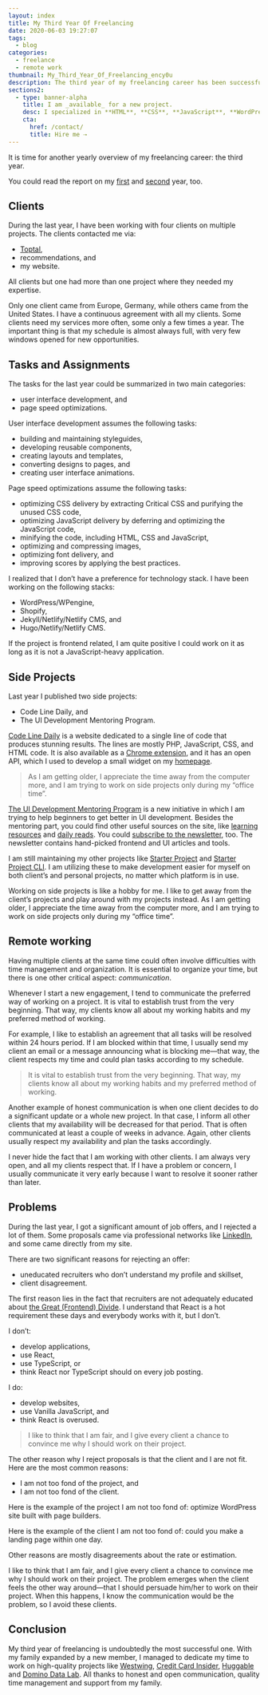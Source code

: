 ```yaml
---
layout: index
title: My Third Year Of Freelancing
date: 2020-06-03 19:27:07
tags:
  - blog
categories:
  - freelance
  - remote work
thumbnail: My_Third_Year_Of_Freelancing_ency0u
description: The third year of my freelancing career has been successful thanks to honest and open communication, quality time management and support from my family.
sections2:
  - type: banner-alpha
    title: I am _available_ for a new project.
    desc: I specialized in **HTML**, **CSS**, **JavaScript**, **WordPress**, **Shopify**, and **JAMstack** technologies.
    cta:
      href: /contact/
      title: Hire me ⇢
---
```


It is time for another yearly overview of my freelancing career: the third year.

You could read the report on my [first] and [second] year, too.

<!-- more -->
## Clients

During the last year, I have been working with four clients on multiple projects. The clients contacted me via:

- [Toptal],
- recommendations, and
- my website.

All clients but one had more than one project where they needed my expertise.

Only one client came from Europe, Germany, while others came from the United States. I have a continuous agreement with all my clients. Some clients need my services more often, some only a few times a year. The important thing is that my schedule is almost always full, with very few windows opened for new opportunities.

## Tasks and Assignments

The tasks for the last year could be summarized in two main categories:

- user interface development, and
- page speed optimizations.

User interface development assumes the following tasks:

- building and maintaining styleguides,
- developing reusable components,
- creating layouts and templates,
- converting designs to pages, and
- creating user interface animations.

Page speed optimizations assume the following tasks:

- optimizing CSS delivery by extracting Critical CSS and purifying the unused CSS code,
- optimizing JavaScript delivery by deferring and optimizing the JavaScript code,
- minifying the code, including HTML, CSS and JavaScript,
- optimizing and compressing images,
- optimizing font delivery, and
- improving scores by applying the best practices.

I realized that I don’t have a preference for technology stack. I have been working on the following stacks:

- WordPress/WPengine,
- Shopify,
- Jekyll/Netlify/Netlify CMS, and
- Hugo/Netlify/Netlify CMS.

If the project is frontend related, I am quite positive I could work on it as long as it is not a JavaScript-heavy application.

## Side Projects

Last year I published two side projects:

- Code Line Daily, and
- The UI Development Mentoring Program.

[Code Line Daily] is a website dedicated to a single line of code that produces stunning results. The lines are mostly PHP, JavaScript, CSS, and HTML code. It is also available as a [Chrome extension], and it has an open API, which I used to develop a small widget on my [homepage].

> As I am getting older, I appreciate the time away from the computer more, and I am trying to work on side projects only during my “office time”.

[The UI Development Mentoring Program] is a new initiative in which I am trying to help beginners to get better in UI development. Besides the mentoring part, you could find other useful sources on the site, like [learning resources] and [daily reads]. You could [subscribe to the newsletter], too. The newsletter contains hand-picked frontend and UI articles and tools.

I am still maintaining my other projects like [Starter Project] and [Starter Project CLI]. I am utilizing these to make development easier for myself on both client’s and personal projects, no matter which platform is in use.

Working on side projects is like a hobby for me. I like to get away from the client’s projects and play around with my projects instead. As I am getting older, I appreciate the time away from the computer more, and I am trying to work on side projects only during my “office time”.

## Remote working

Having multiple clients at the same time could often involve difficulties with time management and organization. It is essential to organize your time, but there is one other critical aspect: *communication*.


Whenever I start a new engagement, I tend to communicate the preferred way of working on a project. It is vital to establish trust from the very beginning. That way, my clients know all about my working habits and my preferred method of working.

For example, I like to establish an agreement that all tasks will be resolved within 24 hours period. If I am blocked within that time, I usually send my client an email or a message announcing what is blocking me—that way, the client respects my time and could plan tasks according to my schedule.

> It is vital to establish trust from the very beginning. That way, my clients know all about my working habits and my preferred method of working.

Another example of honest communication is when one client decides to do a significant update or a whole new project. In that case, I inform all other clients that my availability will be decreased for that period. That is often communicated at least a couple of weeks in advance. Again, other clients usually respect my availability and plan the tasks accordingly.

I never hide the fact that I am working with other clients. I am always very open, and all my clients respect that. If I have a problem or concern, I usually communicate it very early because I want to resolve it sooner rather than later.

## Problems

During the last year, I got a significant amount of job offers, and I rejected a lot of them. Some proposals came via professional networks like [LinkedIn], and some came directly from my site.

There are two significant reasons for rejecting an offer:

- uneducated recruiters who don’t understand my profile and skillset,
- client disagreement.

The first reason lies in the fact that recruiters are not adequately educated about [the Great (Frontend) Divide]. I understand that React is a hot requirement these days and everybody works with it, but I don’t.

I don’t:

- develop applications,
- use React,
- use TypeScript, or
- think React nor TypeScript should on every job posting.

I do:

- develop websites,
- use Vanilla JavaScript, and
- think React is overused.

> I like to think that I am fair, and I give every client a chance to convince me why I should work on their project.

The other reason why I reject proposals is that the client and I are not fit. Here are the most common reasons:

- I am not too fond of the project, and
- I am not too fond of the client.

Here is the example of the project I am not too fond of: optimize WordPress site built with page builders.

Here is the example of the client I am not too fond of: could you make a landing page within one day.

Other reasons are mostly disagreements about the rate or estimation.

I like to think that I am fair, and I give every client a chance to convince me why I should work on their project. The problem emerges when the client feels the other way around—that I should persuade him/her to work on their project. When this happens, I know the communication would be the problem, so I avoid these clients.

## Conclusion

My third year of freelancing is undoubtedly the most successful one. With my family expanded by a new member, I managed to dedicate my time to work on high-quality projects like [Westwing], [Credit Card Insider], [Huggable] and [Domino Data Lab]. All thanks to honest and open communication, quality time management and support from my family.

[first]: /articles/my-first-year-of-freelancing/
[second]: /articles/my-second-year-of-freelancing/
[Toptal]: https://www.toptal.com/#trust-nothing-but-brilliant-freelancers
[Code Line Daily]: https://cld.silvestar.codes/
[Chrome extension]: https://chrome.google.com/webstore/detail/code-line-daily/jfgojeolhopchbgfdgodicnaimmkbpbg
[homepage]: /
[The UI Development Mentoring Program]: https://mentor.silvestar.codes/
[learning resources]: https://mentor.silvestar.codes/resources
[daily reads]: https://mentor.silvestar.codes/reads
[subscribe to the newsletter]: https://mentor.silvestar.codes/reads#newsletter
[Starter Project]: https://www.npmjs.com/package/starter-project
[Starter Project CLI]: https://www.npmjs.com/package/starter-project-cli
[LinkedIn]: https://www.linkedin.com/in/starbist/
[the Great (Frontend) Divide]: https://css-tricks.com/the-great-divide/
[Westwing]: /portfolio/westwing/
[Credit Card Insider]: /portfolio/creditcardinsider/
[Huggable]: /portfolio/huggable/
[Domino Data Lab]: /portfolio/dominodatalab/
